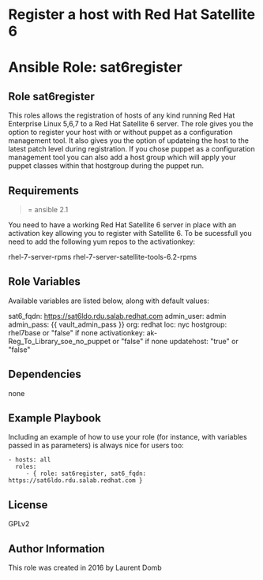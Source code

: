 # Register a host with Red Hat Satellite 6
# Ansible Role: sat6register

## Role sat6register

This roles allows the registration of hosts of any kind running Red Hat Enterprise Linux 5,6,7 to a Red Hat Satellite 6 server. The role gives you the option to register your host with or without puppet as a configuration management tool. It also gives you the option of updateing the host to the latest patch level during registration. If you chose puppet as a configuration management tool you can also add a host group which will apply your puppet classes within that hostgroup during the puppet run.  

## Requirements

>= ansible 2.1

You need to have a working Red Hat Satellite 6 server in place with an activation key allowing you to register with Satellite 6.
To be sucessfull you need to add the following yum repos to the activationkey:

rhel-7-server-rpms
rhel-7-server-satellite-tools-6.2-rpms

## Role Variables

Available variables are listed below, along with default values:

sat6_fqdn: https://sat6ldo.rdu.salab.redhat.com
admin_user: admin
admin_pass: {{ vault_admin_pass }} 
org: redhat
loc: nyc
hostgroup: rhel7base or "false" if none
activationkey: ak-Reg_To_Library_soe_no_puppet or "false" if none
updatehost: "true" or "false"

## Dependencies

none

## Example Playbook

Including an example of how to use your role (for instance, with variables passed in as parameters) is always nice for users too:

    - hosts: all
      roles:
         - { role: sat6register, sat6_fqdn: https://sat6ldo.rdu.salab.redhat.com }

## License

GPLv2

## Author Information
This role was created in 2016 by Laurent Domb
